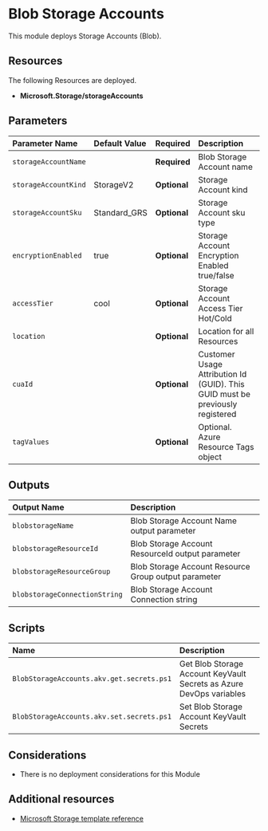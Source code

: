 # Blob Storage Accounts

This module deploys Storage Accounts (Blob).

## Resources

The following Resources are deployed.

+ **Microsoft.Storage/storageAccounts**

## Parameters

| Parameter Name | Default Value | Required | Description |
| :-             | :-            | :-       |:-           |
| `storageAccountName` || **Required** |  Blob Storage Account name
| `storageAccountKind` | StorageV2 | **Optional** | Storage Account kind
| `storageAccountSku` | Standard_GRS | **Optional** | Storage Account sku type
| `encryptionEnabled` | true | **Optional** | Storage Account Encryption Enabled true/false
| `accessTier` | cool | **Optional** | Storage Account Access Tier Hot/Cold
| `location` || **Optional** | Location for all Resources
| `cuaId` || **Optional** | Customer Usage Attribution Id (GUID). This GUID must be previously registered
| `tagValues` || **Optional** | Optional. Azure Resource Tags object

## Outputs

| Output Name | Description |
| :-          | :-          |
| `blobstorageName` |  Blob Storage Account Name output parameter
| `blobstorageResourceId` | Blob Storage Account ResourceId output parameter
| `blobstorageResourceGroup` | Blob Storage Account Resource Group output parameter
| `blobstorageConnectionString` | Blob Storage Account Connection string

## Scripts

| Name | Description |
| :-   | :-          |
| `BlobStorageAccounts.akv.get.secrets.ps1` | Get Blob Storage Account KeyVault Secrets as Azure DevOps variables
| `BlobStorageAccounts.akv.set.secrets.ps1` | Set Blob Storage Account KeyVault Secrets

## Considerations

+ There is no deployment considerations for this Module

## Additional resources

+ [Microsoft Storage template reference](https://docs.microsoft.com/en-us/azure/templates/microsoft.storage/allversions)
